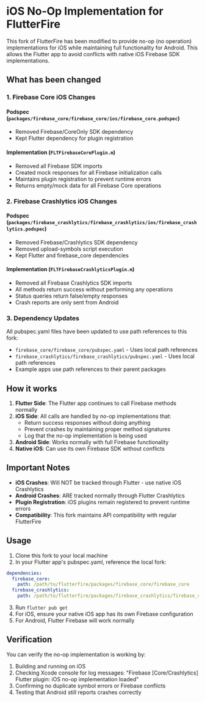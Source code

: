 # iOS No-Op Implementation for FlutterFire

This fork of FlutterFire has been modified to provide no-op (no operation) implementations for iOS while maintaining full functionality for Android. This allows the Flutter app to avoid conflicts with native iOS Firebase SDK implementations.

## What has been changed

### 1. Firebase Core iOS Changes

#### Podspec (`packages/firebase_core/firebase_core/ios/firebase_core.podspec`)
- Removed Firebase/CoreOnly SDK dependency
- Kept Flutter dependency for plugin registration

#### Implementation (`FLTFirebaseCorePlugin.m`)
- Removed all Firebase SDK imports
- Created mock responses for all Firebase initialization calls
- Maintains plugin registration to prevent runtime errors
- Returns empty/mock data for all Firebase Core operations

### 2. Firebase Crashlytics iOS Changes

#### Podspec (`packages/firebase_crashlytics/firebase_crashlytics/ios/firebase_crashlytics.podspec`)
- Removed Firebase/Crashlytics SDK dependency
- Removed upload-symbols script execution
- Kept Flutter and firebase_core dependencies

#### Implementation (`FLTFirebaseCrashlyticsPlugin.m`)
- Removed all Firebase Crashlytics SDK imports
- All methods return success without performing any operations
- Status queries return false/empty responses
- Crash reports are only sent from Android

### 3. Dependency Updates

All pubspec.yaml files have been updated to use path references to this fork:
- `firebase_core/firebase_core/pubspec.yaml` - Uses local path references
- `firebase_crashlytics/firebase_crashlytics/pubspec.yaml` - Uses local path references
- Example apps use path references to their parent packages

## How it works

1. **Flutter Side**: The Flutter app continues to call Firebase methods normally
2. **iOS Side**: All calls are handled by no-op implementations that:
   - Return success responses without doing anything
   - Prevent crashes by maintaining proper method signatures
   - Log that the no-op implementation is being used
3. **Android Side**: Works normally with full Firebase functionality
4. **Native iOS**: Can use its own Firebase SDK without conflicts

## Important Notes

- **iOS Crashes**: Will NOT be tracked through Flutter - use native iOS Crashlytics
- **Android Crashes**: ARE tracked normally through Flutter Crashlytics
- **Plugin Registration**: iOS plugins remain registered to prevent runtime errors
- **Compatibility**: This fork maintains API compatibility with regular FlutterFire

## Usage

1. Clone this fork to your local machine
2. In your Flutter app's pubspec.yaml, reference the local fork:

```yaml
dependencies:
  firebase_core:
    path: /path/to/flutterfire/packages/firebase_core/firebase_core
  firebase_crashlytics:
    path: /path/to/flutterfire/packages/firebase_crashlytics/firebase_crashlytics
```

3. Run `flutter pub get`
4. For iOS, ensure your native iOS app has its own Firebase configuration
5. For Android, Flutter Firebase will work normally

## Verification

You can verify the no-op implementation is working by:
1. Building and running on iOS
2. Checking Xcode console for log messages: "Firebase [Core/Crashlytics] Flutter plugin: iOS no-op implementation loaded"
3. Confirming no duplicate symbol errors or Firebase conflicts
4. Testing that Android still reports crashes correctly